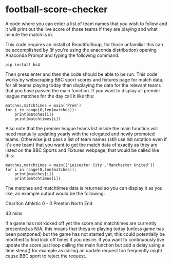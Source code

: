 # football-score-checker
A code where you can enter a list of team names that you wish to follow and it will print out the live score of those teams if they are playing and what minute the match is in.

This code requires an install of BeautifulSoup, for those unfamiliar this can be accomplished by (if you're using the anaconda distribution) opening Anaconda Prompt and typing the following command:

```
pip install bs4
```

Then press enter and then the code should be able to be run. This code works by webscraping BBC sport scores and fixtures page for match data, for all teams playing today then displaying the data for the relevant teams that you have passed the main function. If you want to display all premier league matches for the day call it like this:

```
matches,matchtimes = main('Prem')
for i in range(0,len(matches)):
    print(matches[i])
    print(matchtimes[i])
```

Also note that the premier league teams list inside the main function will need manually updating yearly with the relegated and newly promoted teams. Otherwise just pass a list of team names (still use list notation even if it's one team) that you want to get the match data of exactly as they are listed on the BBC Sports and Fixtures webpage, that would be called like this:

```
matches,matchtimes = main(['Leicester City','Manchester United'])
for i in range(0,len(matches)):
    print(matches[i])
    print(matchtimes[i])
```

The matches and matchtimes data is returned so you can display it as you like, an example output would be the following:

Charlton Athletic 0 - 0 Preston North End

43 mins

If a game has not kicked off yet the score and matchtimes are currently presented as N/A, this means that theya re playing today (unless game has been postponed) but the game has not started yet, this could potentially be modified to find kick off times if you desire. If you want to continuously live update the score just loop calling the main function but add a delay using a time.sleep() for example as calling an update request too frequently might cause BBC sport to reject the request.
